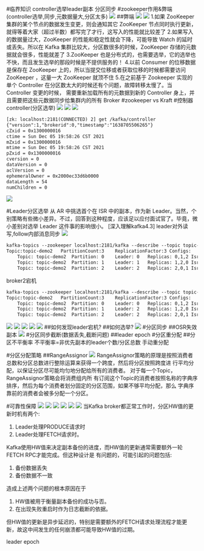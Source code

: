 #临界知识
controller选举leader副本
分区同步
#zookeeper作用&弊端(controller选举,同步,元数据量大,分区太多)
![](.z_06_分布式_消息队列_kafka_04_高可用_controller_副本选举_副本同步_可靠性确保_HW_LEO_分区重分配_分区调优_paxos_images/a6971c35.png)
##弊端
![](.z_06_分布式_消息队列_kafka_04_高可用_controller_副本选举_副本同步_可靠性确保_HW_LEO_分区重分配_分区调优_paxos_images/f04df613.png)
![](.z_06_分布式_消息队列_kafka_04_高可用_controller_副本选举_副本同步_可靠性确保_HW_LEO_分区重分配_分区调优_paxos_images/61dcf812.png)
1.如果 ZooKeeper 集群的某个节点的数据发生变更，则会通知其它 ZooKeeper 节点同时执行更新，就得等着大家（超过半数）都写完了才行，这写入的性能就比较差了
2.如果写入的数据量过大，ZooKeeper 的性能和稳定性就会下降，可能导致 Watch 的延时或丢失。所以在 Kafka 集群比较大，分区数很多的时候，ZooKeeper 存储的元数据就会很多，性能就差了
3.ZooKeeper 也是分布式的，也需要选举，它的选举也不快，而且发生选举的那段时候是不提供服务的！
4.以前 Consumer 的位移数据是保存在 ZooKeeper 上的，所以当提交位移或者获取位移的时候都需要访问 ZooKeeper ，这量一大 ZooKeeper 就顶不住
5.在之前基于 Zookeeper 实现的单个 Controller 在分区数太大的时候还有个问题，故障转移太慢了。当 Controller 变更的时候，
需要重新加载所有的元数据到新的 Controller 身上，并且需要把这些元数据同步给集群内的所有 Broker
#zookeeper vs Kraft
[](https://juejin.cn/post/6960485225998598158)
#控制器controller(分区选举)
![](.z_06_分布式_消息队列_kafka_04_高可用_controller_副本选举_副本同步_可靠性确保_HW_LEO_分区重分配_分区调优_paxos_images/2b2aa33c.png)
![](.z_06_分布式_消息队列_kafka_04_高可用_controller_副本选举_副本同步_可靠性确保_HW_LEO_分区重分配_分区调优_paxos_images/acf33fd6.png)
![](.z_06_分布式_消息队列_kafka_04_分区管理_controller_副本选举_分区重分配_分区调优_paxos_images/39b9989b.png)
```asp
[zk: localhost:2181(CONNECTED) 2] get /kafka/controller
{"version":1,"brokerid":0,"timestamp":"1638705506265"}
cZxid = 0x1300000016
ctime = Sun Dec 05 19:58:26 CST 2021
mZxid = 0x1300000016
mtime = Sun Dec 05 19:58:26 CST 2021
pZxid = 0x1300000016
cversion = 0
dataVersion = 0
aclVersion = 0
ephemeralOwner = 0x2000ec33d6b0000
dataLength = 54
numChildren = 0
```
![](.z_06_分布式_消息队列_kafka_04_分区管理_controller_副本选举_分区重分配_分区调优_paxos_images/fec72baf.png)

#Leader分区选举
[](https://blog.51cto.com/u_15127573/2899602)
从 AR 中挑选首个在 ISR 中的副本，作为新 Leader。当然，个别策略有些微小差异。不过，回答到这种程度，应该足以应付面试官了。毕竟，微小差别对选举 Leader 这件事的影响很小。
[深入理解kafka4.3]
leader对外读写,follow内部消息同步
![](.z_06_分布式_消息队列_kafka_04_分区管理_副本选举_分区重分配_分区调优_paxos_images/9736093d.png)
```asp
kafka-topics --zookeeper localhost:2181/kafka --describe --topic topic-demo2
Topic:topic-demo2	PartitionCount:3	ReplicationFactor:3	Configs:
	Topic: topic-demo2	Partition: 0	Leader: 0	Replicas: 0,1,2	Isr: 0,1,2
	Topic: topic-demo2	Partition: 1	Leader: 1	Replicas: 1,2,0	Isr: 1,2,0
	Topic: topic-demo2	Partition: 2	Leader: 2	Replicas: 2,0,1	Isr: 2,0,1
```
broker2宕机
```asp
kafka-topics --zookeeper localhost:2181/kafka --describe --topic topic-demo2
Topic:topic-demo2	PartitionCount:3	ReplicationFactor:3	Configs:
	Topic: topic-demo2	Partition: 0	Leader: 0	Replicas: 0,1,2	Isr: 0,2
	Topic: topic-demo2	Partition: 1	Leader: 2	Replicas: 1,2,0	Isr: 2,0
	Topic: topic-demo2	Partition: 2	Leader: 2	Replicas: 2,0,1	Isr: 2,0
```

![](.z_06_分布式_消息队列_kafka_04_分区管理_副本选举_分区重分配_分区调优_paxos_images/f5815b99.png)
![](.z_06_分布式_消息队列_kafka_04_分区管理_controller_副本选举_分区重分配_分区调优_paxos_images/5fd3041e.png)
![](.z_06_分布式_消息队列_kafka_04_高可用_controller_副本选举_副本同步_可靠性确保_HW_LEO_分区重分配_分区调优_paxos_images/8a4a84e2.png)
![](.z_06_分布式_消息队列_kafka_04_高可用_controller_副本选举_副本同步_可靠性确保_HW_LEO_分区重分配_分区调优_paxos_images/0a97e8c3.png)
![](.z_06_分布式_消息队列_kafka_04_高可用_controller_副本选举_副本同步_可靠性确保_HW_LEO_分区重分配_分区调优_paxos_images/f732b301.png)
##如何发现leader宕机?
##如何选举?
![](.z_06_分布式_消息队列_kafka_04_高可用_controller_副本选举_副本同步_可靠性确保_HW_LEO_分区重分配_分区调优_paxos_images/36e4fb37.png)
#分区同步
##OSR失效副本
![](.z_06_分布式_消息队列_kafka_04_分区管理_controller_副本选举_副本同步_HW_LEO_分区重分配_分区调优_paxos_images/354db8fd.png)
#分区同步截断(数据丢失,截断问题)
##leader epoch
#分区重分配
##分区不平衡率
不平衡率=非优先副本的leader个数/分区总数
手动重分配

#分区分配策略
##RangeAssignor
![](.z_06_分布式_消息队列_kafka_04_高可用_controller_副本选举_副本同步_可靠性确保_HW_LEO_分区重分配_分区调优_paxos_images/4e1fc155.png)
RangeAssignor策略的原理是按照消费者总数和分区总数进行整除运算来获得一个跨度，然后将分区按照跨度进 行平均分配，以保证分区尽可能均匀地分配给所有的消费者。
对于每一个Topic，RangeAssignor策略会将消费组内所 有订阅这个Topic的消费者按照名称的字典序排序，然后为每个消费者划分固定的分区范围，如果不够平均分配，那么 字典序靠前的消费者会被多分配一个分区。

#可靠性保障
![](.z_06_分布式_消息队列_kafka_04_高可用_controller_副本选举_副本同步_可靠性确保_HW_LEO_分区重分配_分区调优_paxos_images/b1228387.png)
![](.z_06_分布式_消息队列_kafka_04_高可用_controller_副本选举_副本同步_可靠性确保_HW_LEO_分区重分配_分区调优_paxos_images/99a1afed.png)
![](.z_06_分布式_消息队列_kafka_04_高可用_controller_副本选举_副本同步_可靠性确保_HW_LEO_分区重分配_分区调优_paxos_images/ce1c830c.png)
![](.z_06_分布式_消息队列_kafka_04_高可用_controller_副本选举_副本同步_可靠性确保_HW_LEO_分区重分配_分区调优_paxos_images/7365ea5e.png)
![](.z_06_分布式_消息队列_kafka_04_高可用_controller_副本选举_副本同步_可靠性确保_HW_LEO_分区重分配_分区调优_paxos_images/cec8885c.png)
![](.z_06_分布式_消息队列_kafka_04_高可用_controller_副本选举_副本同步_可靠性确保_HW_LEO_分区重分配_分区调优_paxos_images/dbdfd696.png)
当Kafka broker都正常工作时，分区HW值的更新时机有两个: 
1. Leader处理PRODUCE请求时
2. Leader处理FETCH请求时。

Kafka使用HW值来决定副本备份的进度，而HW值的更新通常需要额外一轮FETCH RPC才能完成。但这种设计是
有问题的，可能引起的问题包括: 
1. 备份数据丢失
2. 备份数据不一致



造成上述两个问题的根本原因在于
1. HW值被用于衡量副本备份的成功与否。
2. 在出现失败重启时作为日志截断的依据。


但HW值的更新是异步延迟的，特别是需要额外的FETCH请求处理流程才能更新，故这中间发生的任何崩溃都可能导致HW值的过期。


leader epoch 

